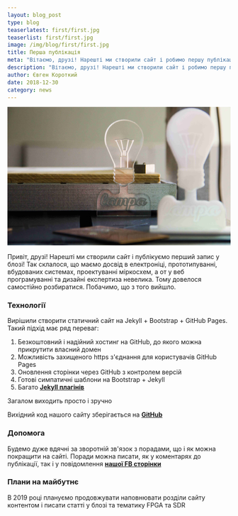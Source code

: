 ```yaml
---
layout: blog_post
type: blog
teaserlatest: first/first.jpg
teaserlist: first/first.jpg
image: /img/blog/first/first.jpg
title: Перша публікація
meta: "Вітаємо, друзі! Нарешті ми створили сайт і робимо першу публікацію в блозі. Розкажемо про технології на базі яких створено сайт і про плани на майбутнє"
description: "Вітаємо, друзі! Нарешті ми створили сайт і робимо першу публікацію в блозі. Розкажемо про технології на базі яких створено сайт і про плани на майбутнє"
author: Євген Короткий
date: 2018-12-30 
category: news
---
```


![](/img/blog/first/first.jpg)

Привіт, друзі! Нарешті ми створили сайт і публікуємо перший запис у блозі! Так склалося, що маємо досвід в електроніці, прототипуванні, вбудованих системах, проектуванні міркосхем, а от у веб програмуванні та дизайні експертиза невелика. Тому довелося самостійно розбиратися. Побачимо, що з того вийшло.

### Технології

Вирішили створити статичний сайт на Jekyll + Bootstrap + GitHub Pages. Такий підхід має ряд переваг:
1. Безкоштовний і надійний хостинг на GitHub, до якого можна прикрутити власний домен
2. Можливість захищеного https з'єднання для користувачів GitHub Pages
3. Оновлення сторінки через GitHub з контролем версій
4. Готові симпатичні шаблони на Bootstrap + Jekyll
5. Багато **[Jekyll плагінів](https://github.com/planetjekyll/awesome-jekyll-plugins)**

Загалом виходить просто і зручно

Вихідний код нашого сайту зберігається на **[GitHub](https://github.com/LampaLab/lampalab.github.io)**

### Допомога

Будемо дуже вдячні за зворотній зв'язок з порадами, що і як можна покращити на сайті. Поради можна писати, як у коментарях до публікації, так і у повідомлення **[нашої FB сторінки](https://www.facebook.com/lampa.kpi/)**

### Плани на майбутнє

В 2019 році плануємо продовжувати наповнювати розділи сайту контентом і писати статті у блозі та тематику FPGA та SDR
